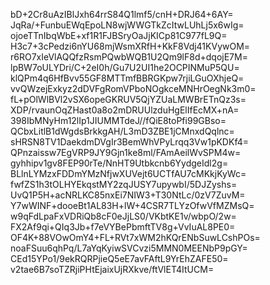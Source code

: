 bD+2Cr8uAzIBlJxh64rrS84Q1lmf5/cnH+DRJ64+6AY=
JqRa/+FunbuEWqEpoLN8wjWWGTkZcItwLUhLj5x6wIg=
ojoeTTnIbqWbE+xf1R1FJBSryOaJjKICp81C977fL9Q=
H3c7+3cPedzi6nYU68mjWsmXRfH+KkF8Vdj41KVywOM=
r6RO7xIeVlAQQfzRsmPQwbWQB1U2Qm9lF8d+dqojE7M=
lpBW7oULYDri/C+2eI0h/Gu7U2UI1he2OCPINMuP5QU=
klQPm4q6HfBvv55GF8MTTmfBBRGKpw7rjiLGuOXhjeQ=
vvQWzejExkyz2dDVFgRomVPboNOgkceMNHrOegNk3m0=
fL+pOlWlBVl2vSX6opeGKRUV5QjYZUaLMWBrETnQz3s=
XDP/rvaunOqZHast0a8o2mDRUUlzduHgElIfEcMX+nA=
398IbMNyHm12lIp1JIUMMTdeJ//fQiE8toPfi99GBso=
QCbxLitlB1dWgdsBrkkgAH/L3mD3ZBE1jCMnxdQqlnc=
sHRSN8TV1DaekdmDVgIr3BemWhVPyLrqq3Vw1pKDKf4=
QPnzaissw7EgVRP9JY9Gjn1ke8ml/FAmAeilWvSPM4w=
gyhhipv1gv8FEP90rTe/NnHT9Utbkcnb6YydgeIdl2g=
BLlnLYMzxFDDmYMzNfjwXUVejt6UCTfAU7cMKkjKyWc=
fwfZS1h3tOLHYEkqstMY2zqJUSY7upywbI/5DJZyshs=
UvQ1P5H+acNRLKC85nxEi7NIW3+T30NtLc/0zV7ZuvM=
Y7wWINF+dooeBt1AL83H+lW+4CSR7TLYzOfwVfMZMsQ=
w9qFdLpaFxVDRiQb8cF0eJjLS0/VKbtKE1v/wbpO/2w=
FX2Af9qi+QIq3Jb+f7eVYBePbmftTV8g+VvIuAL8PE0=
OF4K+88VOwOmY4+FL+RVt7xWM2hKQrENbSuwLCshPOs=
noaFSuu6qhPq/L7aYqKyiwSVCvzi5MMN0MEENbP9pGY=
CEd15YPo1/9ekRQRPjieQ5eE7avFAftL9YrEhZAFE50=
v2tae6B7soTZRjiPHtEjaixUjRXkve/ftVlET4ItUCM=
